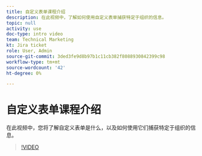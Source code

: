 ```yaml
---
title: 自定义表单课程介绍
description: 在此视频中，了解如何使用自定义表单捕获特定于组织的信息。
topic: null
activity: use
doc-type: intro video
team: Technical Marketing
kt: Jira ticket
role: User, Admin
source-git-commit: 3ded3fe9d8b97b1c11cb382f8088930842399c98
workflow-type: tm+mt
source-wordcount: '42'
ht-degree: 0%

---
```


# 自定义表单课程介绍

在此视频中，您将了解自定义表单是什么，以及如何使用它们捕获特定于组织的信息。

>[!VIDEO](https://video.tv.adobe.com/v/335171/?quality=12)
